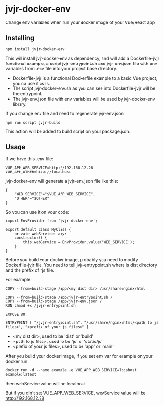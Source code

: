 # jvjr-docker-env

Change env variables when run your docker image of your Vue/React app

## Installing

```
npm install jvjr-docker-env
```

This will install jvjr-docker-env as dependency, and will add a Dockerfile-jvjr functional example, a script jvjr-entrypoint.sh and jvjr-env.json file with env variables from .env file into your project base directory.

 - Dockerfile-jvjr is a functional Dockerfile example to a basic Vue project, you ca use it as is.
 - The script jvjr-docker-env.sh as you can see into Dockerfile-jvjr will be the entrypoint. 
 - The jvjr-env.json file with env variables will be used by jvjr-docker-env library.
 
If you change env file and need to regenerate jvjr-env.json:
```
npm run script jvjr-build
```
This action will be added to build script on your package.json. 

## Usage
If we have this .env file:
```
VUE_APP_WEB_SERVICE=http://192.168.12.28
VUE_APP_OTHER=http://localhost
```
jvjr-docker-env will generate a jvjr-env.json file like this:
```
{
    "WEB_SERVICE"="$VUE_APP_WEB_SERVICE",
    "OTHER"="$OTHER"
}
```

So you can use it on your code: 

```
import EnvProvider from 'jvjr-docker-env';

export default class MyClass {
    private webService: any;
    constructor() {
        this.webService = EnvProvider.value('WEB_SERVICE');
    }
} 
```

Before you build your docker image, probably you need to modify Dockerfile-jvjr file.
You need to tell jvjr-entrypoint.sh where is dist directory and the prefix of *js file.

For example:
```
COPY --from=build-stage /app/<my dist dir> /usr/share/nginx/html

COPY --from=build-stage /app/jvjr-entrypoint.sh /
COPY --from=build-stage /app/jvjr-env.json /
RUN chmod +x /jvjr-entrypoint.sh

EXPOSE 80

ENTRYPOINT [ "/jvjr-entrypoint.sh", "/usr/share/nginx/html/<path to js files>", "<prefix of your js files>" ]
```
 - \<my dist dir>, used to be 'dist' or 'build'
 - \<path to js files>, used to be 'js' or 'static/js'
 - \<prefix of your js files>, used to be 'app' or 'main'

After you build your docker image, if you set env var for example on your docker run
```
docker run -d --name example -e VUE_APP_WEB_SERVICE=locahost example:latest
```
then webService value will be localhost.

But if you din't set VUE_APP_WEB_SERVICE, wevService value will be http://192.168.12.28




